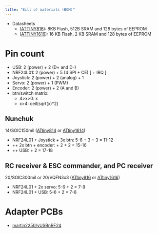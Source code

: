 ```yaml
---
title: "Bill of materials (BOM)"
---
```


- Datasheets
  -  ([ATTINY816](http://ww1.microchip.com/downloads/en/DeviceDoc/40001913A.pdf)): 8KB Flash, 512B SRAM and 128 bytes of EEPROM
  -  ([ATTINY1616](http://ww1.microchip.com/downloads/en/DeviceDoc/40001893B.pdf)): 16 KB Flash, 2 KB SRAM and 128 bytes of EEPROM

# Pin count

- USB: 2 (power) + 2 (D+ and D-)
- NRF24L01: 2 (power) + 5 (4 SPI + CE) [ + IRQ ]
- Joystick: 2 (power) + 2 (analog) + 1
- Servo: 2 (power) + 1 (PWM)
- Encoder: 2 (power) + 2 (A and B)
- btn/switch matrix:
  - 4>x>0: x
  - x>4: ceil(sqrt(x)*2)

## Nunchuk

14/SOIC150mil ([ATtiny814](http://www.microchip.com/wwwproducts/en/ATTINY814) or [ATtiny1614](http://www.microchip.com/wwwproducts/en/ATTINY1614))

- NRF24L01 + Joystick + 3x btn: 5-6 + 3 + 3 = 11-12
- ++ 2x btn + encoder: + 2 + 2 = 15-16
- ++ USB: + 2 = 17-18

## RC receiver & ESC commander, and PC receiver

20/SOIC300mil or 20/VQFN3x3 ([ATtiny816](http://www.microchip.com/wwwproducts/en/ATTINY816) or [ATtiny1616](http://www.microchip.com/wwwproducts/en/ATTINY1616))

- NRF24L01 + 2x servo: 5-6 + 2 = 7-8
- NRF24L01 + USB: 5-6 + 2 = 7-8

# Adapter PCBs

- [martin2250/vUSBnRF24](https://github.com/martin2250/vUSBnRF24)
